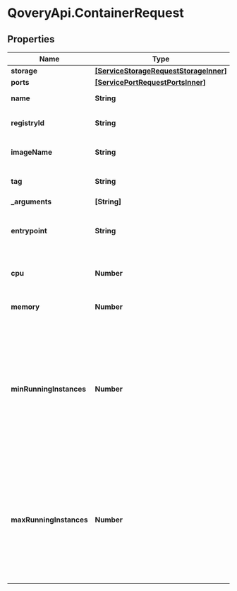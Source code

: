 # QoveryApi.ContainerRequest

## Properties

Name | Type | Description | Notes
------------ | ------------- | ------------- | -------------
**storage** | [**[ServiceStorageRequestStorageInner]**](ServiceStorageRequestStorageInner.md) |  | [optional] 
**ports** | [**[ServicePortRequestPortsInner]**](ServicePortRequestPortsInner.md) |  | [optional] 
**name** | **String** | name is case insensitive | 
**registryId** | **String** | id of the linked registry | 
**imageName** | **String** | name of the image container | 
**tag** | **String** | tag of the image container | 
**_arguments** | **[String]** |  | [optional] 
**entrypoint** | **String** | optional entrypoint when launching container | [optional] 
**cpu** | **Number** | unit is millicores (m). 1000m &#x3D; 1 cpu | [optional] [default to 500]
**memory** | **Number** | unit is MB. 1024 MB &#x3D; 1GB | [optional] [default to 512]
**minRunningInstances** | **Number** | Minimum number of instances running. This resource auto-scale based on the CPU and Memory consumption. Note: 0 means that there is no container running.  | [optional] [default to 1]
**maxRunningInstances** | **Number** | Maximum number of instances running. This resource auto-scale based on the CPU and Memory consumption. Note: -1 means that there is no limit.  | [optional] [default to 1]



